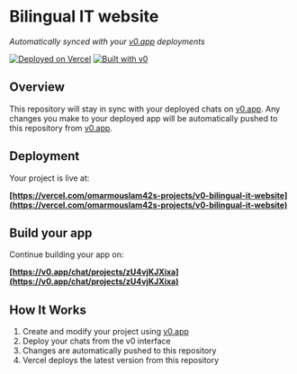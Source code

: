 # Bilingual IT website

*Automatically synced with your [v0.app](https://v0.app) deployments*

[![Deployed on Vercel](https://img.shields.io/badge/Deployed%20on-Vercel-black?style=for-the-badge&logo=vercel)](https://vercel.com/omarmouslam42s-projects/v0-bilingual-it-website)
[![Built with v0](https://img.shields.io/badge/Built%20with-v0.app-black?style=for-the-badge)](https://v0.app/chat/projects/zU4vjKJXixa)

## Overview

This repository will stay in sync with your deployed chats on [v0.app](https://v0.app).
Any changes you make to your deployed app will be automatically pushed to this repository from [v0.app](https://v0.app).

## Deployment

Your project is live at:

**[https://vercel.com/omarmouslam42s-projects/v0-bilingual-it-website](https://vercel.com/omarmouslam42s-projects/v0-bilingual-it-website)**

## Build your app

Continue building your app on:

**[https://v0.app/chat/projects/zU4vjKJXixa](https://v0.app/chat/projects/zU4vjKJXixa)**

## How It Works

1. Create and modify your project using [v0.app](https://v0.app)
2. Deploy your chats from the v0 interface
3. Changes are automatically pushed to this repository
4. Vercel deploys the latest version from this repository
